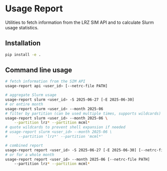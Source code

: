 # Usage Report

Utilities to fetch information from the LRZ SIM API and to calculate Slurm usage statistics.

## Installation

```bash
pip install -e .
```

## Command line usage

```bash
# fetch information from the SIM API
usage-report api <user_id> [--netrc-file PATH]

# aggregate Slurm usage
usage-report slurm <user_id> -S 2025-06-27 [-E 2025-06-30]
# or entire month
usage-report slurm <user_id> --month 2025-06
# filter by partition (can be used multiple times, supports wildcards)
usage-report slurm <user_id> --month 2025-06 \
    --partition lrz* --partition mcml*
# quote wildcards to prevent shell expansion if needed
# usage-report slurm <user_id> --month 2025-06 \
#     --partition 'lrz*' --partition 'mcml*'

# combined report
usage-report report <user_id> -S 2025-06-27 [-E 2025-06-30] [--netrc-file PATH]
# or for a whole month
usage-report report <user_id> --month 2025-06 [--netrc-file PATH]
    --partition lrz* --partition mcml*
```
